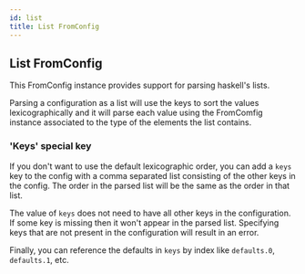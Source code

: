 ```yaml
---
id: list
title: List FromConfig
---
```


## List FromConfig

This FromConfig instance provides support for parsing haskell's lists.

Parsing a configuration as a list will use the keys to sort the values lexicographically and it will parse each value using the FromComfig instance associated to the type of the elements the list contains.

### 'Keys' special key

If you don't want to use the default lexicographic order, you can add a `keys` key to the config with a comma separated list consisting of the other keys in the config. The order in the parsed list will be the same as the order in that list.

The value of `keys` does not need to have all other keys in the configuration. If some key is missing then it won't appear in the parsed list. Specifying keys that are not present in the configuration will result in an error.

Finally, you can reference the defaults in `keys` by index like `defaults.0`, `defaults.1`, etc.
